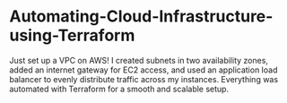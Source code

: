 # Automating-Cloud-Infrastructure-using-Terraform
Just set up a VPC on AWS! I created subnets in two availability zones, added an internet gateway for EC2 access, and used an application load balancer to evenly distribute traffic across my instances. Everything was automated with Terraform for a smooth and scalable setup.
